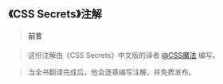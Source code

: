 ## 《CSS Secrets》注解

> #### 前言

> 这份注解由《CSS Secrets》中文版的译者 [@CSS魔法](http://weibo.com/cssmagic) 编写。

> 当全书翻译完成后，他会逐章编写注解，并免费发布。
